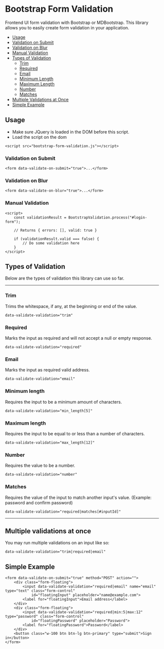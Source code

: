 # Bootstrap Form Validation

Frontend UI form validation with Bootstrap or MDBootstrap. This library allows you to easily create form validation in your application.

- [Usage](#usage)
- [Validation on Submit](#validation-on-submit)
- [Validation on Blur](#validation-on-blur)
- [Manual Validation](#manual-validation)
- [Types of Validation](#types-of-validation)
  - [Trim](#trim)
  - [Required](#required)
  - [Email](#email)
  - [Minimum Length](#minimum-length)
  - [Maximum Length](#maximum-length)
  - [Number](#number)
  - [Matches](#matches)
- [Multiple Validations at Once](#multiple-validations-at-once)
- [Simple Example](#simple-example)

## Usage

- Make sure JQuery is loaded in the DOM before this script.
- Load the script on the dom

```
<script src="bootstrap-form-validation.js"></script>
```

### Validation on Submit

```
<form data-validate-on-submit="true">...</form>
```

### Validation on Blur

```
<form data-validate-on-blur="true">...</form>
```

### Manual Validation

```
<script>
    const validationResult = BootstrapValidation.process("#login-form");

    // Returns { errors: [], valid: true }

    if (validationResult.valid === false) {
        // Do some validation here
    }
</script>
```

## Types of Validation

Below are the types of validation this library can use so far.

---

### Trim

Trims the whitespace, if any, at the beginning or end of the value.

```
data-validate-validation="trim"
```

### Required

Marks the input as required and will not accept a null or empty response.

```
data-validate-validation="required"
```

### Email

Marks the input as required valid address.

```
data-validate-validation="email"
```

### Minimum length

Requires the input to be a minimum amount of characters.

```
data-validate-validation="min_length[5]"
```

### Maximum length

Requires the input to be equal to or less than a number of characters.

```
data-validate-validation="max_length[12]"
```

### Number

Requires the value to be a number.

```
data-validate-validation="number"
```

### Matches

Requires the value of the input to match another input's value. (Example: password and confirm password)

```
data-validate-validation="required|matches[#inputId]"
```

---

## Multiple validations at once

You may run multiple validations on an input like so:

```
data-validate-validation="trim|required|email"
```

## Simple Example

```
<form data-validate-on-submit="true" method="POST" action="">
    <div class="form-floating">
        <input data-validate-validation="required|email" name="email" type="text" class="form-control"
            id="floatingInput" placeholder="name@example.com">
        <label for="floatingInput">Email address</label>
    </div>
    <div class="form-floating">
        <input data-validate-validation="required|min:5|max:12" type="password" class="form-control"
            id="floatingPassword" placeholder="Password">
        <label for="floatingPassword">Password</label>
    </div>
    <button class="w-100 btn btn-lg btn-primary" type="submit">Sign in</button>
</form>
```
